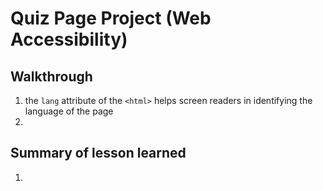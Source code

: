 # Quiz Page Project (Web Accessibility)

## Walkthrough

1. the `lang` attribute of the `<html>` helps screen readers in identifying the
   language of the page
2.

## Summary of lesson learned

1.
